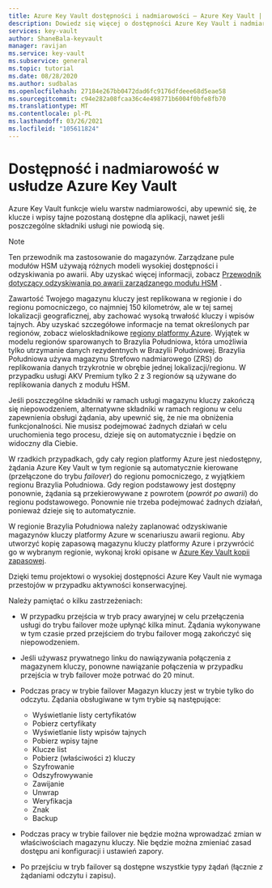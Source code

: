 ```yaml
---
title: Azure Key Vault dostępności i nadmiarowości — Azure Key Vault | Microsoft Docs
description: Dowiedz się więcej o dostępności Azure Key Vault i nadmiarowości.
services: key-vault
author: ShaneBala-keyvault
manager: ravijan
ms.service: key-vault
ms.subservice: general
ms.topic: tutorial
ms.date: 08/28/2020
ms.author: sudbalas
ms.openlocfilehash: 27184e267bb0472dad6fc9176dfdeee68d5eae58
ms.sourcegitcommit: c94e282a08fcaa36c4e498771b6004f0bfe8fb70
ms.translationtype: MT
ms.contentlocale: pl-PL
ms.lasthandoff: 03/26/2021
ms.locfileid: "105611824"
---
```

# <a name="azure-key-vault-availability-and-redundancy"></a>Dostępność i nadmiarowość w usłudze Azure Key Vault

Azure Key Vault funkcje wielu warstw nadmiarowości, aby upewnić się, że klucze i wpisy tajne pozostaną dostępne dla aplikacji, nawet jeśli poszczególne składniki usługi nie powiodą się.

> [!NOTE]
> Ten przewodnik ma zastosowanie do magazynów. Zarządzane pule modułów HSM używają różnych modeli wysokiej dostępności i odzyskiwania po awarii. Aby uzyskać więcej informacji, zobacz [Przewodnik dotyczący odzyskiwania po awarii zarządzanego modułu HSM](../managed-hsm/disaster-recovery-guide.md) .

Zawartość Twojego magazynu kluczy jest replikowana w regionie i do regionu pomocniczego, co najmniej 150 kilometrów, ale w tej samej lokalizacji geograficznej, aby zachować wysoką trwałość kluczy i wpisów tajnych. Aby uzyskać szczegółowe informacje na temat określonych par regionów, zobacz wieloskładnikowe [regiony platformy Azure](../../best-practices-availability-paired-regions.md). Wyjątek w modelu regionów sparowanych to Brazylia Południowa, która umożliwia tylko utrzymanie danych rezydentnych w Brazylii Południowej. Brazylia Południowa używa magazynu Strefowo nadmiarowego (ZRS) do replikowania danych trzykrotnie w obrębie jednej lokalizacji/regionu. W przypadku usługi AKV Premium tylko 2 z 3 regionów są używane do replikowania danych z modułu HSM.  

Jeśli poszczególne składniki w ramach usługi magazynu kluczy zakończą się niepowodzeniem, alternatywne składniki w ramach regionu w celu zapewnienia obsługi żądania, aby upewnić się, że nie ma obniżenia funkcjonalności. Nie musisz podejmować żadnych działań w celu uruchomienia tego procesu, dzieje się on automatycznie i będzie on widoczny dla Ciebie.

W rzadkich przypadkach, gdy cały region platformy Azure jest niedostępny, żądania Azure Key Vault w tym regionie są automatycznie kierowane (przełączone do trybu *failover*) do regionu pomocniczego, z wyjątkiem regionu Brazylia Południowa. Gdy region podstawowy jest dostępny ponownie, żądania są przekierowywane z powrotem (*powrót po awarii*) do regionu podstawowego. Ponownie nie trzeba podejmować żadnych działań, ponieważ dzieje się to automatycznie.

W regionie Brazylia Południowa należy zaplanować odzyskiwanie magazynów kluczy platformy Azure w scenariuszu awarii regionu. Aby utworzyć kopię zapasową magazynu kluczy platformy Azure i przywrócić go w wybranym regionie, wykonaj kroki opisane w [Azure Key Vault kopii zapasowej](backup.md). 

Dzięki temu projektowi o wysokiej dostępności Azure Key Vault nie wymaga przestojów w przypadku aktywności konserwacyjnej.

Należy pamiętać o kilku zastrzeżeniach:

* W przypadku przejścia w tryb pracy awaryjnej w celu przełączenia usługi do trybu failover może upłynąć kilka minut. Żądania wykonywane w tym czasie przed przejściem do trybu failover mogą zakończyć się niepowodzeniem.
* Jeśli używasz prywatnego linku do nawiązywania połączenia z magazynem kluczy, ponowne nawiązanie połączenia w przypadku przejścia w tryb failover może potrwać do 20 minut. 
* Podczas pracy w trybie failover Magazyn kluczy jest w trybie tylko do odczytu. Żądania obsługiwane w tym trybie są następujące:
  * Wyświetlanie listy certyfikatów
  * Pobierz certyfikaty
  * Wyświetlanie listy wpisów tajnych
  * Pobierz wpisy tajne
  * Klucze list
  * Pobierz (właściwości z) kluczy
  * Szyfrowanie
  * Odszyfrowywanie
  * Zawijanie
  * Unwrap
  * Weryfikacja
  * Znak
  * Backup

* Podczas pracy w trybie failover nie będzie można wprowadzać zmian w właściwościach magazynu kluczy. Nie będzie można zmieniać zasad dostępu ani konfiguracji i ustawień zapory.

* Po przejściu w tryb failover są dostępne wszystkie typy żądań (łącznie *z* żądaniami odczytu i zapisu).
